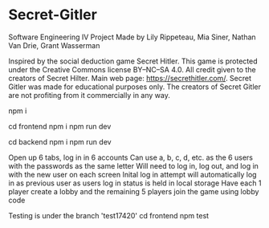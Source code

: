 # Secret-Gitler

Software Engineering IV Project
Made by Lily Rippeteau, Mia Siner, Nathan Van Drie, Grant Wasserman

Inspired by the social deduction game Secret Hitler. This game is protected under the Creative Commons license BY–NC–SA 4.0. All credit given to the creators of Secret Hilter. Main web page: https://secrethitler.com/. Secret Gitler was made for educational purposes only. The creators of Secret Gitler are not profiting from it commercially in any way.

<!-- Running the Game -->
<!--base directory -->

npm i

<!--Frontend -->

cd frontend
npm i
npm run dev

<!--In a seperate terminal -->
<!-- Backend -->

cd backend
npm i
npm run dev

<!--Game -->

Open up 6 tabs, log in in 6 accounts
Can use a, b, c, d, etc. as the 6 users with the passwords as the same letter
Will need to log in, log out, and log in with the new user on each screen
Inital log in attempt will automatically log in as previous user as users log in status is held in local storage
Have each 1 player create a lobby and the remaining 5 players join the game using lobby code

<!--Testing -->

Testing is under the branch 'test17420'
cd frontend
npm test
